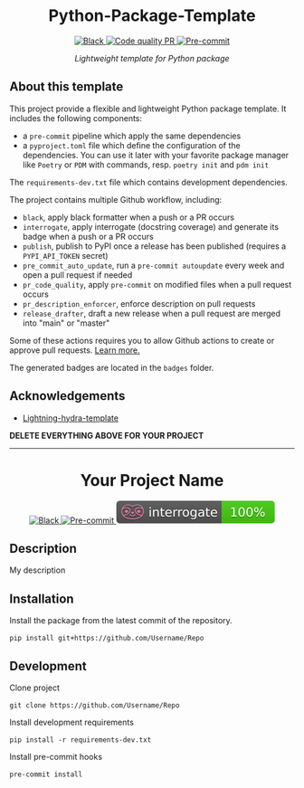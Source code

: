 <div align="center">

# Python-Package-Template

<a href="https://black.readthedocs.io/en/stable/">
    <img alt="Black" src="https://img.shields.io/badge/Code%20Style-Black-black.svg?labelColor=gray"/>
</a>
<a href="https://github.com/VDuchauffour/python-package-template/actions/workflows/pr_code_quality.yml">
    <img alt="Code quality PR" src="https://github.com/VDuchauffour/python-package-template/actions/workflows/pr_code_quality.yml/badge.svg"/>
</a>
<a href="https://github.com/pre-commit/pre-commit">
    <img alt="Pre-commit" src="https://img.shields.io/badge/pre--commit-enabled-brightgreen?logo=pre-commit&logoColor=white"/>
</a>

*Lightweight template for Python package*

</div>

## About this template

This project provide a flexible and lightweight Python package template. It includes the following components:

- a `pre-commit` pipeline which apply the same dependencies
- a `pyproject.toml` file which define the configuration of the dependencies. You can use it later with your favorite package manager like `Poetry` or `PDM` with commands, resp. `poetry init` and `pdm init`

The `requirements-dev.txt` file which contains development dependencies.

The project contains multiple Github workflow, including:

- `black`, apply black formatter when a push or a PR occurs
- `interrogate`, apply interrogate (docstring coverage) and generate its badge when a push or a PR occurs
- `publish`, publish to PyPI once a release has been published (requires a `PYPI_API_TOKEN` secret)
- `pre_commit_auto_update`, run a `pre-commit autoupdate` every week and open a pull request if needed
- `pr_code_quality`, apply `pre-commit` on modified files when a pull request occurs
- `pr_description_enforcer`, enforce description on pull requests
- `release_drafter`, draft a new release when a pull request are merged into "main" or "master"

Some of these actions requires you to allow Github actions to create or approve pull requests. [Learn more.](https://docs.github.com/en/repositories/managing-your-repositorys-settings-and-features/enabling-features-for-your-repository/managing-github-actions-settings-for-a-repository#preventing-github-actions-from-creating-or-approving-pull-requests)

The generated badges are located in the `badges` folder.

## Acknowledgements

- [Lightning-hydra-template](https://github.com/ashleve/lightning-hydra-template)

**DELETE EVERYTHING ABOVE FOR YOUR PROJECT**

______________________________________________________________________

<div align="center">

# Your Project Name

<a href="https://black.readthedocs.io/en/stable/">
    <img alt="Black" src="https://img.shields.io/badge/Code%20Style-Black-black.svg?labelColor=gray"/>
</a>
<a href="https://github.com/pre-commit/pre-commit">
    <img alt="Pre-commit" src="https://img.shields.io/badge/pre--commit-enabled-brightgreen?logo=pre-commit&logoColor=white"/>
</a>
<a href="https://interrogate.readthedocs.io/en/latest/#">
    <img alt="Interrogate" src="./badges/interrogate_badge.svg"/>
</a>

</div>

## Description

My description

## Installation

Install the package from the latest commit of the repository.

```shell
pip install git+https://github.com/Username/Repo
```

## Development

Clone project

```shell
git clone https://github.com/Username/Repo
```

Install development requirements

```shell
pip install -r requirements-dev.txt
```

Install pre-commit hooks

```shell
pre-commit install
```
